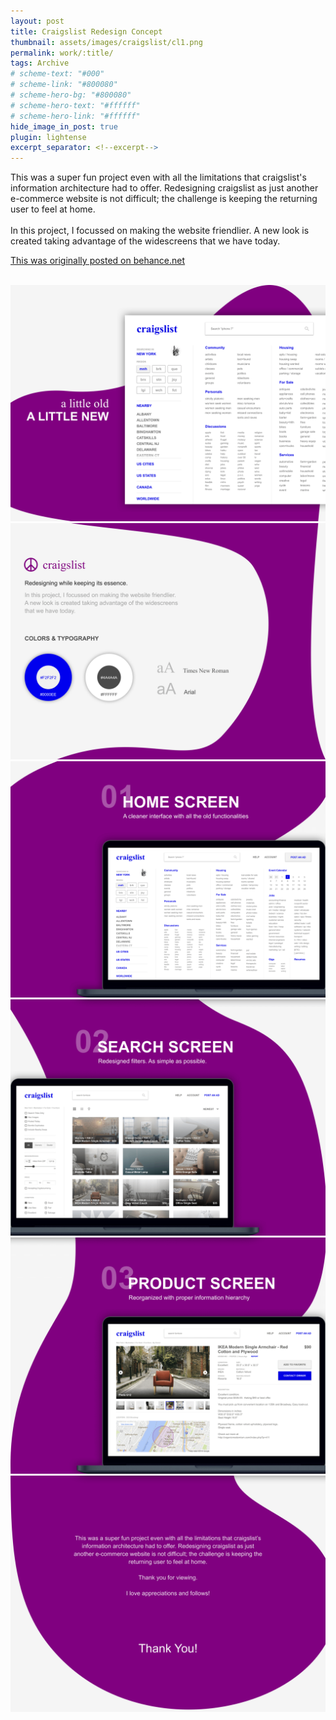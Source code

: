 ```yaml
---
layout: post
title: Craigslist Redesign Concept
thumbnail: assets/images/craigslist/cl1.png
permalink: work/:title/
tags: Archive
# scheme-text: "#000"
# scheme-link: "#800080"
# scheme-hero-bg: "#800080"
# scheme-hero-text: "#ffffff"
# scheme-hero-link: "#ffffff"
hide_image_in_post: true
plugin: lightense
excerpt_separator: <!--excerpt-->
---
```

<p>This was a super fun project even with all the limitations that craigslist's information architecture had to offer. Redesigning craigslist as just another e-commerce website is not difficult; the challenge is keeping the returning user to feel at home.
<br><br>In this project, I focussed on making the website friendlier. A new look is created taking advantage of the widescreens that we have today.</p>
<!--excerpt-->
<a href="https://www.behance.net/gallery/62428879/Craigslist-Redesign-Concept" target="_blank">This was originally posted on behance.net</a>
<br>
<br>

![Image](/assets/images/craigslist/cl1.png)
![Image](/assets/images/craigslist/cl2.png)
![Image](/assets/images/craigslist/cl3.png)
![Image](/assets/images/craigslist/cl4.png)
![Image](/assets/images/craigslist/cl5.png)
![Image](/assets/images/craigslist/cl6.png)